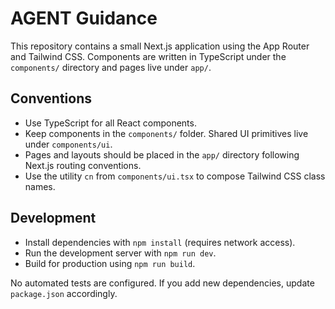 # AGENT Guidance

This repository contains a small Next.js application using the App Router and Tailwind CSS. Components are written in TypeScript under the `components/` directory and pages live under `app/`.

## Conventions
- Use TypeScript for all React components.
- Keep components in the `components/` folder. Shared UI primitives live under `components/ui`.
- Pages and layouts should be placed in the `app/` directory following Next.js routing conventions.
- Use the utility `cn` from `components/ui.tsx` to compose Tailwind CSS class names.

## Development
- Install dependencies with `npm install` (requires network access).
- Run the development server with `npm run dev`.
- Build for production using `npm run build`.

No automated tests are configured. If you add new dependencies, update `package.json` accordingly.
